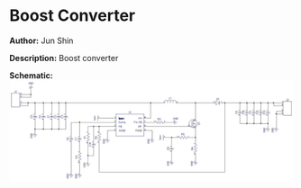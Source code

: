 # Boost Converter

__Author:__ Jun Shin

__Description:__ Boost converter

__Schematic:__ ![](boost-converter_LM3478_sch_s1.jpg)
